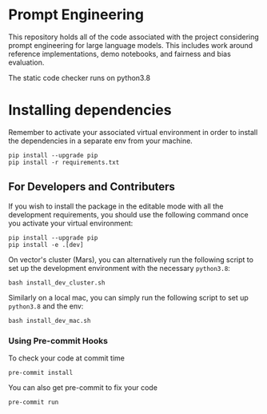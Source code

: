 # Prompt Engineering
This repository holds all of the code associated with the project considering prompt engineering for large language models. This includes work around reference implementations, demo notebooks, and fairness and bias evaluation.

The static code checker runs on python3.8

# Installing dependencies
Remember to activate your associated virtual environment in order to install the dependencies in a separate env from your machine.
```
pip install --upgrade pip
pip install -r requirements.txt
```
## For Developers and Contributers
If you wish to install the package in the editable mode with all the development requirements, you should use the following command once you activate your virtual environment:
```
pip install --upgrade pip
pip install -e .[dev]
```

On vector's cluster (Mars), you can alternatively run the following script to set up the development environment with the necessary `python3.8`:
```
bash install_dev_cluster.sh
```

Similarly on a local mac, you can simply run the following script to set up `python3.8` and the env:
```
bash install_dev_mac.sh
```

### Using Pre-commit Hooks
To check your code at commit time
```
pre-commit install
```

You can also get pre-commit to fix your code
```
pre-commit run
```
